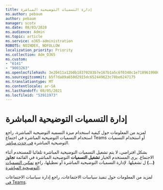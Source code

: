 ```yaml
---
title: إدارة التسميات التوضيحية المباشرة
ms.author: pebaum
author: pebaum
manager: scotv
ms.date: 08/03/2020
ms.audience: Admin
ms.topic: article
ms.service: o365-administration
ROBOTS: NOINDEX, NOFOLLOW
localization_priority: Priority
ms.collection: Adm_O365
ms.custom:
- "6141"
- "9003263"
ms.openlocfilehash: 3e20411a12b0b18370283b7e167b1a5c6f0340c1e71896199805f0db6d0c0c6c
ms.sourcegitcommit: b5f7da89a650d2915dc652449623c78be6247175
ms.translationtype: MT
ms.contentlocale: ar-SA
ms.lasthandoff: 08/05/2021
ms.locfileid: "53911973"
---
```

# <a name="manage-live-captions"></a>إدارة التسميات التوضيحية المباشرة

لمزيد من المعلومات حول كيفية استخدام ميزة [](https://support.microsoft.com/office/use-live-captions-in-a-teams-meeting-4be2d304-f675-4b57-8347-cbd000a21260) التسمية التوضيحية المباشرة، راجع استخدام التسميات التوضيحية المباشرة في اجتماع Teams أو استخدام التسميات التوضيحية المباشرة [في حدث مباشر](https://support.microsoft.com/office/use-live-captions-in-a-live-event-1d6778d4-6c65-4189-ab13-e2d77beb9e2a).  

بشكل افتراضي، لا يتم تشغيل التسميات التوضيحية المباشرة تلقائيا للمستخدم أثناء الاجتماع. يرى المستخدم الخيار **تشغيل التسميات** التوضيحية المباشرة في القائمة **تجاوز (...)** ل تشغيلها. لإدارة التسميات التوضيحية المباشرة أو تعطيلها، راجع [تمكين التسميات التوضيحية المباشرة](https://docs.microsoft.com/microsoftteams/meeting-policies-in-teams#enable-live-captions).

لمزيد من المعلومات حول تنفيذ سياسات الاجتماعات، راجع إدارة سياسات الاجتماعات [في Teams](https://docs.microsoft.com/microsoftteams/meeting-policies-in-teams).